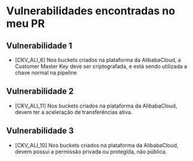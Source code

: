 # Vulnerabilidades encontradas no meu PR

## Vulnerabilidade 1

- [CKV_ALI_6] Nos buckets criados na plataforma da AlibabaCloud, a Customer Master Key deve ser criptografada, e está sendo utilizada a chave normal na pipeline

## Vulnerabilidade 2

- [CKV_ALI_11] Nos buckets criados na plataforma da AlibabaCloud, devem ter a aceleração de transferências ativa.

## Vulnerabilidade 3

- [CKV_ALI_10] Nos buckets criados na plataforma da AlibabaCloud, devem possui a permissão privada ou protegida, não pública.

